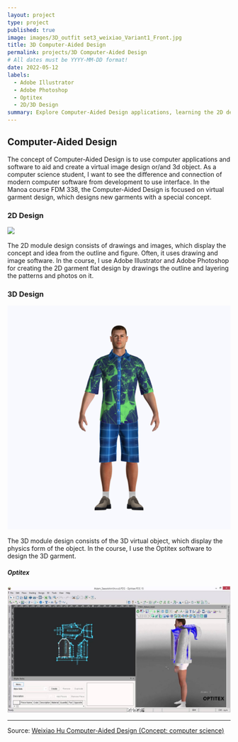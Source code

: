 ```yaml
---
layout: project
type: project
published: true
image: images/3D_outfit set3_weixiao_Variant1_Front.jpg
title: 3D Computer-Aided Design
permalink: projects/3D Computer-Aided Design
# All dates must be YYYY-MM-DD format!
date: 2022-05-12
labels:
  - Adobe Illustrator
  - Adobe Photoshop
  - Optitex
  - 2D/3D Design
summary: Explore Computer-Aided Design applications, learning the 2D design and 3D virtual garment design.
---
```


## Computer-Aided Design

The concept of Computer-Aided Design is to use computer applications and software to aid and create a virtual image design or/and 3d object. 
As a computer science student, I want to see the difference and connection of modern computer software from development to use interface.
In the Manoa course FDM 338, the Computer-Aided Design is focused on virtual garment design, which designs new garments with a special concept.

### 2D Design

<img class="ui floated rounded image" src="../images/weixiao_338_T-shirt flat Template_S2022 1.png">

The 2D module design consists of drawings and images, which display the concept and idea from the outline and figure. 
Often, it uses drawing and image software. In the course, I use Adobe Illustrator and Adobe Photoshop for creating the 2D garment flat design by drawings the outline and layering the patterns and photos on it.

### 3D Design

<img class="ui floated rounded image" src="../images/3D_outfit set3_weixiao_Variant1_Front.jpg">

The 3D module design consists of the 3D virtual object, which display the physics form of the object. 
In the course, I use the Optitex software to design the 3D garment.

##### Optitex

<img class="ui floated rounded image" src="../images/maxresdefault.jpg">


<hr>

Source: <a href="https://drive.google.com/drive/folders/1XNXp-QvWUa5L2IwNfTFVYcXT-cTCxB5O?usp=sharing"><i class="large github icon "></i>Weixiao Hu Computer-Aided Design (Concept: computer science) </a>
